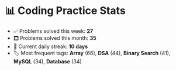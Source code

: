# 📊 Coding Practice Stats

- ✅ Problems solved this week: **27**
- 🗖️ Problems solved this month: **35**
- 📌 Current daily streak: **10 days**
- 🏷️ Most frequent tags: **Array** (66), **DSA** (44), **Binary Search** (41), **MySQL** (34), **Database** (34)
